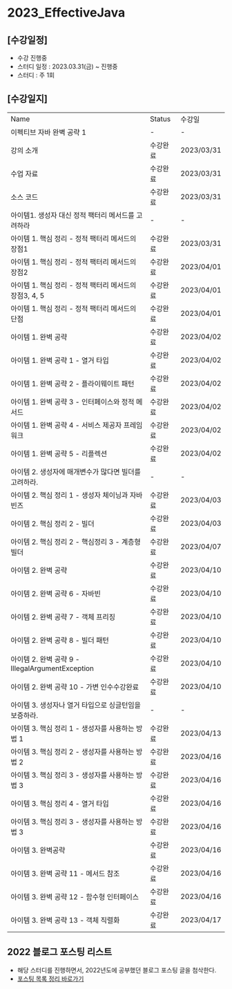 # 2023_EffectiveJava

## [수강일정]
- 수강 진행중
- 스터디 일정 : 2023.03.31(금) ~ 진행중 
- 스터디 : 주 1회

## [수강일지]
|                                           |        |            |
|-------------------------------------------|--------|------------|
| Name                                      | Status | 수강일        |
| 이펙티브 자바 완벽 공략 1                           | -      | -          |
| 강의 소개                                     | 수강완료   | 2023/03/31 |
| 수업 자료                                     | 수강완료   | 2023/03/31 |
| 소스 코드                                     | 수강완료   | 2023/03/31 |
| 아이템1. 생성자 대신 정적 팩터리 메서드를 고려하라             | -      | -          |
| 아이템 1. 핵심 정리 - 정적 팩터리 메서드의 장점1            | 수강완료   | 2023/03/31 |
| 아이템 1. 핵심 정리 - 정적 팩터리 메서드의 장점2            | 수강완료   | 2023/04/01 |
| 아이템 1. 핵심 정리 - 정적 팩터리 메서드의 장점3, 4, 5      | 수강완료   | 2023/04/01 |
| 아이템 1. 핵심 정리 - 정적 팩터리 메서드의 단점             | 수강완료   | 2023/04/01 |
| 아이템 1. 완벽 공략                              | 수강완료   | 2023/04/02 |
| 아이템 1. 완벽 공략 1 - 열거 타입                    | 수강완료   | 2023/04/02 |
| 아이템 1. 완벽 공략 2 - 플라이웨이트 패턴                | 수강완료   | 2023/04/02 |
| 아이템 1. 완벽 공략 3 - 인터페이스와 정적 메서드            | 수강완료   | 2023/04/02 |
| 아이템 1. 완벽 공략 4 - 서비스 제공자 프레임워크            | 수강완료   | 2023/04/02 |
| 아이템 1. 완벽 공략 5 - 리플렉션                     | 수강완료   | 2023/04/02 |
| 아이템 2. 생성자에 매개변수가 많다면 빌더를 고려하라.           | -      | -          |
| 아이템 2. 핵심 정리 1 - 생성자 체이닝과 자바빈즈            | 수강완료   | 2023/04/03 |
| 아이템 2. 핵심 정리 2 - 빌더                       | 수강완료   | 2023/04/03 |
| 아이템 2. 핵심 정리 2 - 핵심정리 3 - 계층형 빌더          | 수강완료   | 2023/04/07 |
| 아이템 2. 완벽 공략                              | 수강완료   | 2023/04/10 |
| 아이템 2. 완벽 공략 6 - 자바빈                      | 수강완료   | 2023/04/10 |
| 아이템 2. 완벽 공략 7 - 객체 프리징                   | 수강완료   | 2023/04/10 |
| 아이템 2. 완벽 공략 8 - 빌더 패턴                    | 수강완료   | 2023/04/10 |
| 아이템 2. 완벽 공략 9 - IllegalArgumentException | 수강완료   | 2023/04/10 |
| 아이템 2. 완벽 공략 10 - 가변 인수수강완료               | 수강완료   | 2023/04/10 |
| 아이템 3. 생성자나 열거 타입으로 싱글턴임을 보증하라.           | -      | -          |
| 아이템 3. 핵심 정리 1 - 생성자를 사용하는 방법 1           | 수강완료   | 2023/04/13 |
| 아이템 3. 핵심 정리 2 - 생성자를 사용하는 방법 2           | 수강완료   | 2023/04/16 |
| 아이템 3. 핵심 정리 3 - 생성자를 사용하는 방법 3           | 수강완료   | 2023/04/16 |
| 아이템 3. 핵심 정리 4 - 열거 타입                    | 수강완료   | 2023/04/16 |
| 아이템 3. 핵심 정리 3 - 생성자를 사용하는 방법 3           | 수강완료   | 2023/04/16 |
| 아이템 3. 완벽공략                               | 수강완료   | 2023/04/16 |
| 아이템 3. 완벽 공략 11 - 메서드 참조                  | 수강완료   | 2023/04/16 |
| 아이템 3. 완벽 공략 12 - 함수형 인터페이스               | 수강완료   | 2023/04/16 |
| 아이템 3. 완벽 공략 13 - 객체 직렬화                  | 수강완료   | 2023/04/17 |

## 2022 블로그 포스팅 리스트
- 해당 스터디를 진행하면서, 2022년도에 공부했던 블로그 포스팅 글을 첨삭한다.
- [포스팅 목록 정리 바로가기](https://devfunny.tistory.com/865)

